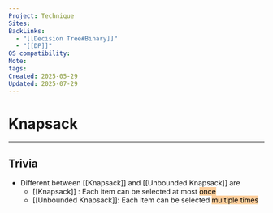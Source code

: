 ```yaml
---
Project: Technique
Sites: 
BackLinks:
  - "[[Decision Tree#Binary]]"
  - "[[DP]]"
OS compatibility: 
Note: 
tags: 
Created: 2025-05-29
Updated: 2025-07-29
---
```

# Knapsack
---


## Trivia
- Different between [[Knapsack]] and [[Unbounded Knapsack]] are
	- [[Knapsack]] : Each item can be selected at most <mark style="background: #FFB86CA6;">once</mark>
	- [[Unbounded Knapsack]]: Each item can be selected <mark style="background: #FFB86CA6;">multiple times</mark>

